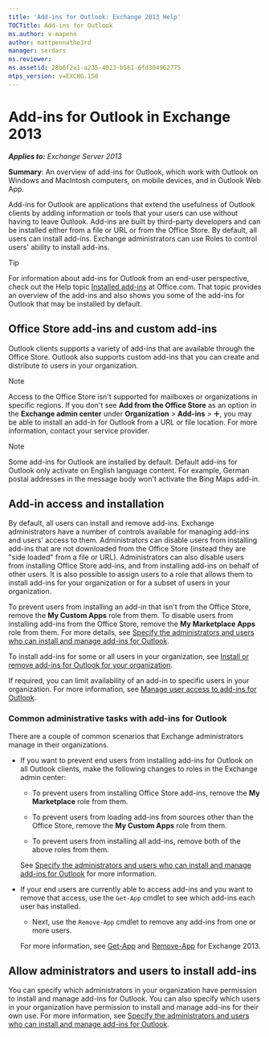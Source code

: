```yaml
---
title: 'Add-ins for Outlook: Exchange 2013 Help'
TOCTitle: Add-ins for Outlook
ms.author: v-mapenn
author: mattpennathe3rd
manager: serdars
ms.reviewer:
ms.assetid: 28b6f2a1-a235-4023-b561-6fd304962775
mtps_version: v=EXCHG.150
---
```


# Add-ins for Outlook in Exchange 2013

_**Applies to:** Exchange Server 2013_

 **Summary**: An overview of add-ins for Outlook, which work with Outlook on Windows and MacIntosh computers, on mobile devices, and in Outlook Web App.

Add-ins for Outlook are applications that extend the usefulness of Outlook clients by adding information or tools that your users can use without having to leave Outlook. Add-ins are built by third-party developers and can be installed either from a file or URL or from the Office Store. By default, all users can install add-ins. Exchange administrators can use Roles to control users' ability to install add-ins.

> [!TIP]
> For information about add-ins for Outlook from an end-user perspective, check out the Help topic [Installed add-ins](https://go.microsoft.com/fwlink/p/?LinkId=282387) at Office.com. That topic provides an overview of the add-ins and also shows you some of the add-ins for Outlook that may be installed by default.

## Office Store add-ins and custom add-ins

Outlook clients supports a variety of add-ins that are available through the Office Store. Outlook also supports custom add-ins that you can create and distribute to users in your organization.

> [!NOTE]
> Access to the Office Store isn't supported for mailboxes or organizations in specific regions. If you don't see **Add from the Office Store** as an option in the **Exchange admin center** under **Organization** \> **Add-ins** \> ![Add Icon](images/ITPro_EAC_AddIcon.gif), you may be able to install an add-in for Outlook from a URL or file location. For more information, contact your service provider.

> [!NOTE]
> Some add-ins for Outlook are installed by default. Default add-ins for Outlook only activate on English language content. For example, German postal addresses in the message body won't activate the Bing Maps add-in.

## Add-in access and installation

By default, all users can install and remove add-ins. Exchange administrators have a number of controls available for managing add-ins and users' access to them. Administrators can disable users from installing add-ins that are not downloaded from the Office Store (instead they are "side loaded" from a file or URL). Administrators can also disable users from installing Office Store add-ins, and from installing add-ins on behalf of other users. It is also possible to assign users to a role that allows them to install add-ins for your organization or for a subset of users in your organization.

To prevent users from installing an add-in that isn't from the Office Store, remove the **My Custom Apps** role from them. To disable users from installing add-ins from the Office Store, remove the **My Marketplace Apps** role from them. For more details, see [Specify the administrators and users who can install and manage add-ins for Outlook](specify-who-can-install-and-manage-add-ins-exchange-2013-help.md).

To install add-ins for some or all users in your organization, see [Install or remove add-ins for Outlook for your organization](install-or-remove-outlook-add-ins-exchange-2013-help.md).

If required, you can limit availability of an add-in to specific users in your organization. For more information, see [Manage user access to add-ins for Outlook](manage-user-access-to-add-ins-exchange-2013-help.md).

### Common administrative tasks with add-ins for Outlook

There are a couple of common scenarios that Exchange administrators manage in their organizations.

- If you want to prevent end users from installing add-ins for Outlook on all Outlook clients, make the following changes to roles in the Exchange admin center:

  - To prevent users from installing Office Store add-ins, remove the **My Marketplace** role from them.

  - To prevent users from loading add-ins from sources other than the Office Store, remove the **My Custom Apps** role from them.

  - To prevent users from installing all add-ins, remove both of the above roles from them.

  See [Specify the administrators and users who can install and manage add-ins for Outlook](specify-who-can-install-and-manage-add-ins-exchange-2013-help.md) for more information.

- If your end users are currently able to access add-ins and you want to remove that access, use the `Get-App` cmdlet to see which add-ins each user has installed.

  - Next, use the `Remove-App` cmdlet to remove any add-ins from one or more users.

  For more information, see [Get-App](https://docs.microsoft.com/powershell/module/exchange/mailboxes/get-app) and [Remove-App](https://docs.microsoft.com/powershell/module/exchange/mailboxes/remove-app) for Exchange 2013.

## Allow administrators and users to install add-ins

You can specify which administrators in your organization have permission to install and manage add-ins for Outlook. You can also specify which users in your organization have permission to install and manage add-ins for their own use. For more information, see [Specify the administrators and users who can install and manage add-ins for Outlook](specify-who-can-install-and-manage-add-ins-exchange-2013-help.md).

